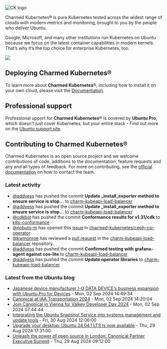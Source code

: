 ![CK logo](https://assets.ubuntu.com/v1/451d4cf4-Charmed+Kubernetes_RGB_onWhite_2022.svg)

Charmed Kubernetes® is pure Kubernetes tested across the widest range of clouds with modern metrics and monitoring, brought to you by the people who deliver Ubuntu.

Google, Microsoft, and many other institutions run Kubernetes on Ubuntu because we focus on the latest container capabilities in modern kernels. That’s why it’s the top choice for enterprise Kubernetes, too.

![](https://assets.ubuntu.com/v1/843c77b6-juju-at-a-glace.svg)

## Deploying Charmed Kubernetes®

To learn more about **Charmed Kubernetes**®, including how to install it on your own cloud, please visit the [Documentation][docs].

## Professional support

Professional upport for **Charmed Kubernetes**® is covered by **Ubuntu Pro**, which doesn't just cover Kubernetes, but your entire stack - Find out more on the [Ubuntu support site](https://ubuntu.com/support).

## Contributing to Charmed Kubernetes®

Charmed Kubernetes is an open source project and we welcome contributions of code, additions to the documentation, feature requests and any and all types of feedback. For more on contributing, see the [official documentation][get-in-touch] on how to contact the team.

<!-- LINKS -->
[docs]: https://ubuntu.com/kubernetes/docs
[get-in-touch]: https://ubuntu.com/kubernetes/docs/get-in-touch

### Latest activity

<!-- activity starts -->
 - [@addyess](https://github.com/addyess) has pushed the commit **Update _install_exporter method to ensure service is stop...** to [charm-kubeapi-load-balancer](https://github.com/charmed-kubernetes/charm-kubeapi-load-balancer)
 - [@addyess](https://github.com/addyess) has pushed the commit **Update _install_exporter method to ensure service is stop...** to [charm-kubeapi-load-balancer](https://github.com/charmed-kubernetes/charm-kubeapi-load-balancer)
 - [@cdkbot](https://github.com/cdkbot) has pushed the commit **Conformance results for v1.31/cdk** to [k8s-conformance](https://github.com/charmed-kubernetes/k8s-conformance)
 - [@nobuto-m](https://github.com/nobuto-m) has opened this [issue](https://github.com/charmed-kubernetes/ceph-csi-operator/issues/22) in [charmed-kubernetes/ceph-csi-operator](https://api.github.com/repos/charmed-kubernetes/ceph-csi-operator).
 - [@kwmonroe](https://github.com/kwmonroe) has reviewed a [pull request](https://github.com/charmed-kubernetes/charm-kubeapi-load-balancer/pull/41) in the [charm-kubeapi-load-balancer](https://github.com/charmed-kubernetes/charm-kubeapi-load-balancer) repository.
 - [@addyess](https://github.com/addyess) has pushed the commit **Confirmed testing with grafana-agent against cos-lite** to [charm-kubeapi-load-balancer](https://github.com/charmed-kubernetes/charm-kubeapi-load-balancer)
 - [@addyess](https://github.com/addyess) has pushed the commit **Update operator libraries** to [charm-kubeapi-load-balancer](https://github.com/charmed-kubernetes/charm-kubeapi-load-balancer)
<!-- activity ends -->

<!-- roadmap starts -->

<!-- roadmap ends -->

### Latest from the Ubuntu blog

<!-- blog starts -->
* [Japanese device manufacturer I-O DATA DEVICE’s business expansion with Ubuntu Pro for Devices](https://ubuntu.com//blog/japanese-device-manufacturer-i-o-data-devices-business-expansion-with-ubuntu-pro-for-devices) - Mon, 02 Sep 2024 14:49:34 
* [Canonical at IAA Transportation 2024](https://ubuntu.com//blog/canonical-at-iaa-transportation-2024) - Mon, 02 Sep 2024 14:20:04 
* [Join Canonical in Vienna for Valkey Developer Day 2024](https://ubuntu.com//blog/join-canonical-in-vienna-for-valkey-developer-day-2024) - Mon, 02 Sep 2024 07:44:44 
* [Integrating the Ubuntu Snapshot Service into systems management and update tools](https://ubuntu.com//blog/integrating-the-ubuntu-snapshot-service-into-systems-management-and-update-tools) - Fri, 30 Aug 2024 12:06:00 
* [Upgrade your desktop: Ubuntu 24.04.1 LTS is now available](https://ubuntu.com//blog/upgrade-your-desktop-ubuntu-24-04-lts) - Thu, 29 Aug 2024 17:31:00 
* [Unleash the power of open source in London: Canonical Partner Executive Summit](https://ubuntu.com//blog/unleash-the-power-of-open-source-in-london-canonical-partner-executive-summit) - Thu, 29 Aug 2024 09:12:00 
<!-- blog ends -->
